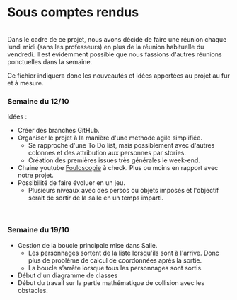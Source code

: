 # Sous comptes rendus

<br/>
Dans le cadre de ce projet, nous avons décidé de faire une réunion chaque lundi midi (sans les professeurs) en plus de la réunion habituelle du vendredi. 
Il est évidemment possible que nous fassions d'autres réunions ponctuelles dans la semaine. 

Ce fichier indiquera donc les nouveautés et idées apportées au projet au fur et à mesure. 
<br/>

### Semaine du 12/10 
Idées : 
- Créer des branches GitHub. 
- Organiser le projet à la manière d'une méthode agile simplifiée. 
  - Se rapproche d'une To Do list, mais possiblement avec d'autres colonnes et des attribution aux personnes par stories. 
  - Création des premières issues très générales le week-end. 
- Chaine youtube <a href="https://www.youtube.com/c/Fouloscopie/videos" target="_blank">Fouloscopie</a> à check. Plus ou moins en rapport avec notre projet. 
- Possibilité de faire évoluer en un jeu. 
  - Plusieurs niveaux avec des persos ou objets imposés et l'objectif serait de sortir de la salle en un temps imparti. 

<br/>

### Semaine du 19/10 
- Gestion de la boucle principale mise dans Salle. 
  - Les personnages sortent de la liste lorsqu'ils sont à l'arrive. Donc plus de problème de calcul de coordonnées après la sortie. 
  - La boucle s’arrête lorsque tous les personnages sont sortis. 
- Début d'un diagramme de classes 
- Début du travail sur la partie mathématique de collision avec les obstacles. 
